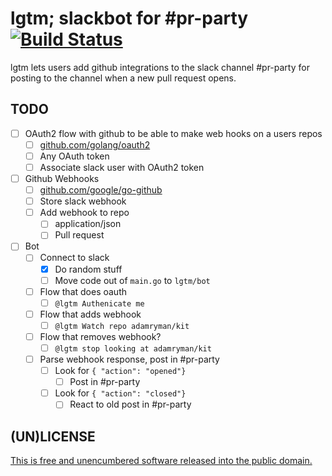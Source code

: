 # lgtm; slackbot for #pr-party [![Build Status](https://travis-ci.org/StudentRND/lgtm.svg?branch=master)](https://travis-ci.org/StudentRND/lgtm)

lgtm lets users add github integrations to the slack channel #pr-party for
posting to the channel when a new pull request opens.

## TODO

- [ ] OAuth2 flow with github to be able to make web hooks on a users repos
	- [ ] [github.com/golang/oauth2](https://github.com/golang/oauth2)
	- [ ] Any OAuth token
	- [ ] Associate slack user with OAuth2 token
- [ ] Github Webhooks
	- [ ] [github.com/google/go-github](https://github.com/google/go-github)
	- [ ] Store slack webhook
	- [ ] Add webhook to repo
		- [ ] application/json
		- [ ] Pull request
- [ ] Bot
	- [ ] Connect to slack
		- [X] Do random stuff
		- [ ] Move code out of `main.go` to `lgtm/bot`
	- [ ] Flow that does oauth
		- [ ] `@lgtm Authenicate me`
	- [ ] Flow that adds webhook
		- [ ] `@lgtm Watch repo adamryman/kit`
	- [ ] Flow that removes webhook?
		- [ ] `@lgtm stop looking at adamryman/kit`
	- [ ] Parse webhook response, post in #pr-party
		- [ ] Look for `{ "action": "opened"}`
			- [ ] Post in #pr-party
		- [ ] Look for `{ "action": "closed"}`
			- [ ] React to old post in #pr-party

## (UN)LICENSE

[This is free and unencumbered software released into the public domain.](./UNLICENSE)
